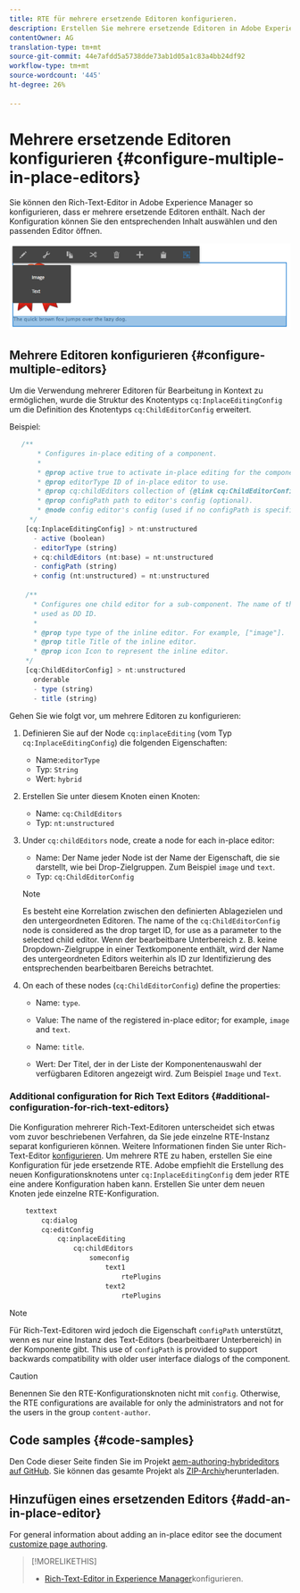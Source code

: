 ```yaml
---
title: RTE für mehrere ersetzende Editoren konfigurieren.
description: Erstellen Sie mehrere ersetzende Editoren in Adobe Experience Manager, indem Sie Rich Text Editor konfigurieren.
contentOwner: AG
translation-type: tm+mt
source-git-commit: 44e7afdd5a5738dde73ab1d05a1c83a4bb24df92
workflow-type: tm+mt
source-wordcount: '445'
ht-degree: 26%

---
```



# Mehrere ersetzende Editoren konfigurieren {#configure-multiple-in-place-editors}

Sie können den Rich-Text-Editor in Adobe Experience Manager so konfigurieren, dass er mehrere ersetzende Editoren enthält. Nach der Konfiguration können Sie den entsprechenden Inhalt auswählen und den passenden Editor öffnen.

![Ein spezifischer ersetzender Editor](assets/rte-inplace-editor.png)

## Mehrere Editoren konfigurieren {#configure-multiple-editors}

Um die Verwendung mehrerer Editoren für Bearbeitung in Kontext zu ermöglichen, wurde die Struktur des Knotentyps `cq:InplaceEditingConfig` um die Definition des Knotentyps `cq:ChildEditorConfig` erweitert.

Beispiel:

```js
   /**
       * Configures in-place editing of a component.
       *
       * @prop active true to activate in-place editing for the component.
       * @prop editorType ID of in-place editor to use.
       * @prop cq:childEditors collection of {@link cq:ChildEditorConfig} nodes.
       * @prop configPath path to editor's config (optional).
       * @node config editor's config (used if no configPath is specified; optional).
     */
    [cq:InplaceEditingConfig] > nt:unstructured
      - active (boolean)
      - editorType (string)
      + cq:childEditors (nt:base) = nt:unstructured
      - configPath (string)
      + config (nt:unstructured) = nt:unstructured

    /**
      * Configures one child editor for a sub-component. The name of the this node is
      * used as DD ID.
      *
      * @prop type type of the inline editor. For example, ["image"].
      * @prop title Title of the inline editor.
      * @prop icon Icon to represent the inline editor.
    */
    [cq:ChildEditorConfig] > nt:unstructured
      orderable
      - type (string)
      - title (string)
```

Gehen Sie wie folgt vor, um mehrere Editoren zu konfigurieren:

1. Definieren Sie auf der Node `cq:inplaceEditing` (vom Typ `cq:InplaceEditingConfig`) die folgenden Eigenschaften:

   * Name:`editorType`
   * Typ: `String`
   * Wert: `hybrid`

1. Erstellen Sie unter diesem Knoten einen Knoten:

   * Name: `cq:ChildEditors`
   * Typ: `nt:unstructured`

1. Under `cq:childEditors` node, create a node for each in-place editor:

   * Name: Der Name jeder Node ist der Name der Eigenschaft, die sie darstellt, wie bei Drop-Zielgruppen. Zum Beispiel `image` und `text`.
   * Typ: `cq:ChildEditorConfig`

   >[!NOTE]
   >
   >Es besteht eine Korrelation zwischen den definierten Ablagezielen und den untergeordneten Editoren. The name of the `cq:ChildEditorConfig` node is considered as the drop target ID, for use as a parameter to the selected child editor. Wenn der bearbeitbare Unterbereich z. B. keine Dropdown-Zielgruppe in einer Textkomponente enthält, wird der Name des untergeordneten Editors weiterhin als ID zur Identifizierung des entsprechenden bearbeitbaren Bereichs betrachtet.

1. On each of these nodes (`cq:ChildEditorConfig`) define the properties:

   * Name: `type`.
   * Value: The name of the registered in-place editor; for example, `image` and `text`.

   * Name: `title`.
   * Wert: Der Titel, der in der Liste der Komponentenauswahl der verfügbaren Editoren angezeigt wird. Zum Beispiel `Image` und `Text`.

### Additional configuration for Rich Text Editors {#additional-configuration-for-rich-text-editors}

Die Konfiguration mehrerer Rich-Text-Editoren unterscheidet sich etwas vom zuvor beschriebenen Verfahren, da Sie jede einzelne RTE-Instanz separat konfigurieren können. Weitere Informationen finden Sie unter Rich-Text-Editor [konfigurieren](/help/sites-administering/rich-text-editor.md). Um mehrere RTE zu haben, erstellen Sie eine Konfiguration für jede ersetzende RTE. Adobe empfiehlt die Erstellung des neuen Konfigurationsknotens unter `cq:InplaceEditingConfig` dem jeder RTE eine andere Konfiguration haben kann. Erstellen Sie unter dem neuen Knoten jede einzelne RTE-Konfiguration.

```xml
    texttext
        cq:dialog
        cq:editConfig
            cq:inplaceEditing
                cq:childEditors
                    someconfig
                        text1
                            rtePlugins
                        text2
                            rtePlugins
```

>[!NOTE]
>
>Für Rich-Text-Editoren wird jedoch die Eigenschaft `configPath` unterstützt, wenn es nur eine Instanz des Text-Editors (bearbeitbarer Unterbereich) in der Komponente gibt. This use of `configPath` is provided to support backwards compatibility with older user interface dialogs of the component.

>[!CAUTION]
>
>Benennen Sie den RTE-Konfigurationsknoten nicht mit `config`. Otherwise, the RTE configurations are available for only the administrators and not for the users in the group `content-author`.

## Code samples {#code-samples}

Den Code dieser Seite finden Sie im Projekt [aem-authoring-hybrideditors auf GitHub](https://github.com/Adobe-Marketing-Cloud/aem-authoring-hybrideditors). Sie können das gesamte Projekt als [ZIP-Archiv](https://github.com/Adobe-Marketing-Cloud/aem-authoring-hybrideditors/archive/master.zip)herunterladen.

## Hinzufügen eines ersetzenden Editors {#add-an-in-place-editor}

For general information about adding an in-place editor see the document [customize page authoring](/help/sites-developing/customizing-page-authoring-touch.md#add-new-in-place-editor).

>[!MORELIKETHIS]
>
>* [Rich-Text-Editor in Experience Manager](/help/sites-administering/rich-text-editor.md)konfigurieren.


